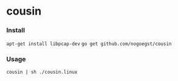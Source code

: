 cousin
======

### Install

   `apt-get install libpcap-dev`
   `go get github.com/nogoegst/cousin`

### Usage

   `cousin | sh ./cousin.linux`
